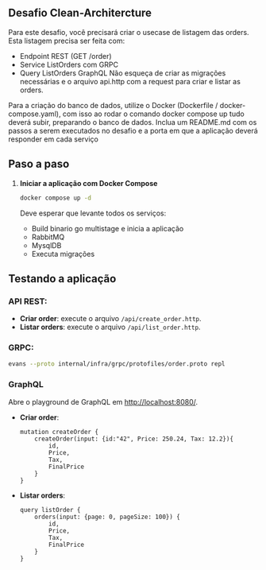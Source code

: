 ## Desafio Clean-Architercture

 Para este desafio, você precisará criar o usecase de listagem das orders.
Esta listagem precisa ser feita com:
- Endpoint REST (GET /order)
- Service ListOrders com GRPC
- Query ListOrders GraphQL
Não esqueça de criar as migrações necessárias e o arquivo api.http com a request para criar e listar as orders.

Para a criação do banco de dados, utilize o Docker (Dockerfile / docker-compose.yaml), com isso ao rodar o comando docker compose up tudo deverá subir, preparando o banco de dados.
Inclua um README.md com os passos a serem executados no desafio e a porta em que a aplicação deverá responder em cada serviço

## Paso a paso

1. **Iniciar a aplicação com Docker Compose**

    ```bash
    docker compose up -d
    ```

    Deve esperar que levante todos os serviços:
    - Build binario go multistage e inicia a aplicação
    - RabbitMQ
    - MysqlDB
    - Executa migrações


## Testando a aplicação

### API REST:

- **Criar order**: execute o arquivo `/api/create_order.http`.
- **Listar orders**: execute o arquivo `/api/list_order.http`.


### GRPC:

```bash
evans --proto internal/infra/grpc/protofiles/order.proto repl
```


### GraphQL
Abre o playground de GraphQL em [http://localhost:8080/](http://localhost:8080/).
 - **Criar order**:
    ```
    mutation createOrder {
        createOrder(input: {id:"42", Price: 250.24, Tax: 12.2}){
            id,
            Price,
            Tax,
            FinalPrice
        }
    }
    ```
- **Listar orders**:
    ```
    query listOrder {
        orders(input: {page: 0, pageSize: 100}) {
            id,
            Price,
            Tax,
            FinalPrice 
        }
    }
    ```